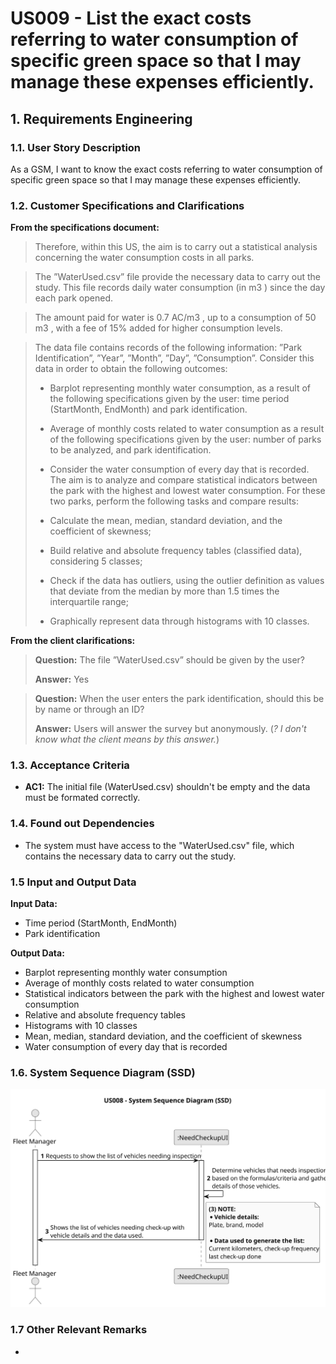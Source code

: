 # US009 - List the exact costs referring to water consumption of specific green space so that I may manage these expenses efficiently.

## 1. Requirements Engineering

### 1.1. User Story Description

As a GSM, I want to know the exact costs referring to water consumption of specific green space so that I may manage
these expenses efficiently.

### 1.2. Customer Specifications and Clarifications

**From the specifications document:**

> Therefore, within this US, the aim is to carry out a
> statistical analysis concerning the water consumption costs in all parks.

> The ”WaterUsed.csv” file provide the necessary data to carry out the
> study. This file records daily water consumption (in m3
) since the day
> each park opened.  

>The amount paid for water is 0.7 AC/m3
> , up to a
> consumption of 50 m3
> , with a fee of 15% added for higher consumption
> levels.

> The data file contains records of the following information: ”Park Identification”, ”Year”, ”Month”, ”Day”,
> ”Consumption”. Consider this
> data in order to obtain the following outcomes:
> 
> - Barplot representing monthly water consumption, as a result of
> the following specifications given by the user: time period (StartMonth, EndMonth) and park identification.
> 
> - Average of monthly costs related to water consumption as a result
> of the following specifications given by the user: number of parks
> to be analyzed, and park identification.
>
> - Consider the water consumption of every day that is recorded.
> The aim is to analyze and compare statistical indicators between
> the park with the highest and lowest water consumption. For
> these two parks, perform the following tasks and compare results:
> 
>  - Calculate the mean, median, standard deviation, and the coefficient of skewness;
> 
>  - Build relative and absolute frequency tables (classified data),
> considering 5 classes;
> 
>  - Check if the data has outliers, using the outlier definition as
> values that deviate from the median by more than 1.5 times
> the interquartile range;
> 
>  - Graphically represent data through histograms with 10 classes.

**From the client clarifications:**

> **Question:** The file ”WaterUsed.csv” should be given by the user?
>
> **Answer:** Yes

> **Question:** When the user enters the park identification, should this be by name or through an ID?
> 
> 
> **Answer:** Users will answer the survey but anonymously. (*? I don't know what the client means by this answer.*)
 
### 1.3. Acceptance Criteria

* **AC1:** The initial file (WaterUsed.csv) shouldn't be empty and the data must be formated correctly.

### 1.4. Found out Dependencies

* The system must have access to the "WaterUsed.csv" file, which contains the necessary data to carry out the study.

### 1.5 Input and Output Data

**Input Data:**

* Time period (StartMonth, EndMonth)
* Park identification

**Output Data:**

* Barplot representing monthly water consumption
* Average of monthly costs related to water consumption
* Statistical indicators between the park with the highest and lowest water consumption
* Relative and absolute frequency tables
* Histograms with 10 classes
* Mean, median, standard deviation, and the coefficient of skewness
* Water consumption of every day that is recorded

### 1.6. System Sequence Diagram (SSD)

![System Sequence Diagram](svg/us008-system-sequence-diagram.svg)

### 1.7 Other Relevant Remarks

* 
